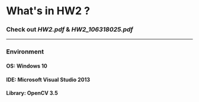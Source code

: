 # What's in HW2 ?
### Check out *HW2.pdf* & *HW2_106318025.pdf*
---
### Environment
#### OS:  Windows 10
#### IDE: Microsoft Visual Studio 2013
#### Library: OpenCV 3.5
